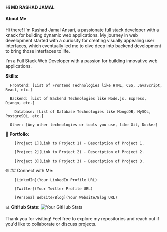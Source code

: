 #### Hi MD RASHAD JAMAL

 #### About Me
 
  Hi there! I'm Rashad Jamal Ansari, a passionate full stack developer with a knack for building dynamic web applications. My journey in web development started with a curiosity for creating visually appealing user interfaces, which eventually led me to dive deep into backend development to bring those interfaces to life.
 

 I'm a Full Stack Web Developer with a passion for building innovative web applications.

 **Skills:**
```
  Frontend: [List of Frontend Technologies like HTML, CSS, JavaScript, React, etc.]
```
```
  Backend: [List of Backend Technologies like Node.js, Express, Django, etc.]
```
```
    Database: [List of Database Technologies like MongoDB, MySQL, PostgreSQL, etc.]
```
```
  Other: [Any other technologies or tools you use, like Git, Docker]
```

📝 **Portfolio:**
```
    [Project 1](Link to Project 1) - Description of Project 1.
```
```
    [Project 2](Link to Project 2) - Description of Project 2.
```
```
    [Project 3](Link to Project 3) - Description of Project 3.
```

🌐 ## Connect with Me:
```
    [LinkedIn](Your LinkedIn Profile URL)
```
```
    [Twitter](Your Twitter Profile URL)
```
```
    [Personal Website/Blog](Your Website/Blog URL)
```

📊 **GitHub Stats:**
![Your GitHub Stats](https://github-readme-stats.vercel.app/api?username=YourGitHubUsername&show_icons=true&theme=radical)

Thank you for visiting! Feel free to explore my repositories and reach out if you'd like to collaborate or discuss projects.

